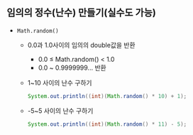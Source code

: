 ## 임의의 정수(난수) 만들기(실수도 가능)

- `Math.random()`
    - 0.0과 1.0사이의 임의의 double값을 반환
        - 0.0 ≤ Math.random() < 1.0
        - 0.0 ~ 0.9999999... 반환
    - 1~10 사이의 난수 구하기
        
        ```java
        System.out.println((int)(Math.random() * 10) + 1);
        ```
        
    - -5~5 사이의 난수 구하기
        
        ```java
        System.out.println((int)(Math.random() * 11) - 5);
        ```